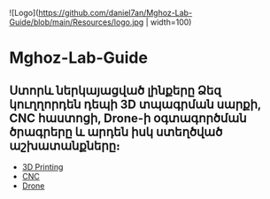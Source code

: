 ![Logo](https://github.com/daniel7an/Mghoz-Lab-Guide/blob/main/Resources/logo.jpg | width=100)
# Mghoz-Lab-Guide
 ## Ստորև ներկայացված լինքերը Ձեզ կուղղորդեն դեպի 3D տպագրման սարքի, CNC հաստոցի, Drone-ի օգտագործման ծրագրերը և արդեն իսկ ստեղծված աշխատանքները։
 - [3D Printing](https://github.com/daniel7an/Mghoz-Lab-Guide/blob/main/3D%20Printing/readme_3d.md)
 - [CNC](https://github.com/daniel7an/Mghoz-Lab-Guide/blob/main/CNC/readme_cnc.md)
 - [Drone](https://github.com/daniel7an/Mghoz-Lab-Guide/blob/main/Drone/readme_drone.md)
